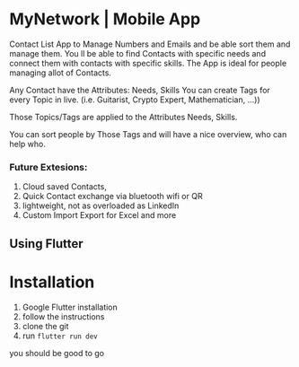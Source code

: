 # MyNetwork | Mobile App

Contact List App to Manage Numbers and Emails and be able sort them and manage them.
You ll be able to find Contacts with specific needs and connect them with contacts with specific skills.
The App is ideal for people managing allot of Contacts.

Any Contact have the Attributes: Needs, Skills
You can create Tags for every Topic in live. (i.e. Guitarist, Crypto Expert, Mathematician, ...))

Those Topics/Tags are applied to the Attributes Needs, Skills.

You can sort people by Those Tags and will have a nice overview, who can help who.

### Future Extesions:

1. Cloud saved Contacts,
2. Quick Contact exchange via bluetooth wifi or QR
3. lightweight, not as overloaded as LinkedIn
4. Custom Import Export for Excel and more

## Using Flutter

# Installation

1. Google Flutter installation
2. follow the instructions
3. clone the git
4. run `flutter run dev`

you should be good to go
